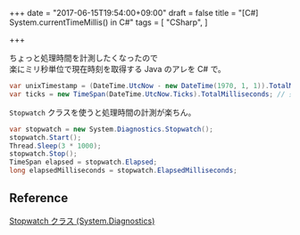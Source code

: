 +++
date = "2017-06-15T19:54:00+09:00"
draft = false
title = "[C#] System.currentTimeMillis() in C#"
tags = [
    "CSharp",
]

+++

ちょっと処理時間を計測したくなったので<br>
楽にミリ秒単位で現在時刻を取得する Java のアレを C# で。

```csharp
var unixTimestamp = (DateTime.UtcNow - new DateTime(1970, 1, 1)).TotalMilliseconds; // milliseconds since the Unix epoch
var ticks = new TimeSpan(DateTime.UtcNow.Ticks).TotalMilliseconds; // 処理時間の計測だったらこっちでも良い
```

`Stopwatch` クラスを使うと処理時間の計測が楽ちん。

```csharp
var stopwatch = new System.Diagnostics.Stopwatch();
stopwatch.Start();
Thread.Sleep(3 * 1000);
stopwatch.Stop();
TimeSpan elapsed = stopwatch.Elapsed;
long elapsedMilliseconds = stopwatch.ElapsedMilliseconds;
```

## Reference
[Stopwatch クラス \(System\.Diagnostics\)](https://msdn.microsoft.com/ja-jp/library/system.diagnostics.stopwatch(v=vs.110).aspx)
